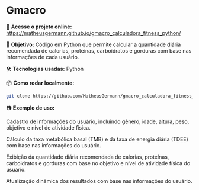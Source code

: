 # Gmacro

🔗 **Acesse o projeto online:**
https://matheusgermann.github.io/gmacro_calculadora_fitness_python/

📌 **Objetivo:** Código em Python que permite calcular a quantidade diária recomendada de calorias, proteínas, carboidratos e gorduras com base nas informações de cada usuário.

🛠️ **Tecnologias usadas:** Python

📦 **Como rodar localmente:**
```bash
git clone https://github.com/MatheusGermann/gmacro_calculadora_fitness_python.git
```

📷 **Exemplo de uso:**

Cadastro de informações do usuário, incluindo gênero, idade, altura, peso, objetivo e nível de atividade física.

Cálculo da taxa metabólica basal (TMB) e da taxa de energia diária (TDEE) com base nas informações do usuário.

Exibição da quantidade diária recomendada de calorias, proteínas, carboidratos e gorduras com base no objetivo e nível de atividade física do usuário.

Atualização dinâmica dos resultados com base nas informações do usuário.
